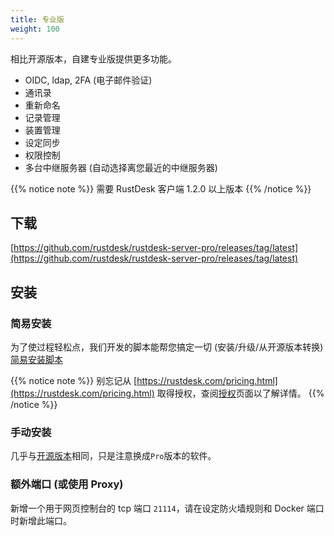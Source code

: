```yaml
---
title: 专业版
weight: 100
---
```


相比开源版本，自建专业版提供更多功能。

- OIDC, ldap, 2FA (电子邮件验证)
- 通讯录
- 重新命名
- 记录管理
- 装置管理
- 设定同步
- 权限控制
- 多台中继服务器 (自动选择离您最近的中继服务器)

{{% notice note %}}
需要 RustDesk 客户端 1.2.0 以上版本
{{% /notice %}}

## 下载

[https://github.com/rustdesk/rustdesk-server-pro/releases/tag/latest](https://github.com/rustdesk/rustdesk-server-pro/releases/tag/latest)

## 安装

### 简易安装

为了使过程轻松点，我们开发的脚本能帮您搞定一切 (安装/升级/从开源版本转换) [简易安装脚本](https://rustdesk.com/docs/zh-cn/self-host/rustdesk-server-pro/installscript/)

{{% notice note %}}
别忘记从 [https://rustdesk.com/pricing.html](https://rustdesk.com/pricing.html) 取得授权，查阅[授权](/docs/zh-cn/self-host/rustdesk-server-pro/license)页面以了解详情。
{{% /notice %}}

### 手动安装

几乎与[开源版本](/docs/zh-cn/self-host/install/)相同，只是注意换成`Pro`版本的软件。

### 额外端口 (或使用 Proxy)

新增一个用于网页控制台的 tcp 端口 `21114`，请在设定防火墙规则和 Docker 端口时新增此端口。

